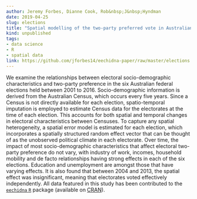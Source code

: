```yaml
---
author: Jeremy Forbes, Dianne Cook, Rob&nbsp;J&nbsp;Hyndman
date: 2019-04-25
slug: elections
title: "Spatial modelling of the two-party preferred vote in Australian federal elections: 2001-2016"
kind: unpublished
tags:
- data science
- R
- spatial data
link: https://github.com/jforbes14/eechidna-paper/raw/master/elections.pdf
---
```


We examine the relationships between electoral socio-demographic characteristics and two-party preference in the six Australian federal elections held between 2001 to 2016. Socio-demographic information is derived from the Australian Census, which occurs every five years. Since a Census is not directly available for each election, spatio-temporal imputation is employed to estimate Census data for the electorates at the time of each election. This accounts for both spatial and temporal changes in electoral characteristics between Censuses. To capture any spatial heterogeneity, a spatial error model is estimated for each election, which incorporates a spatially structured random effect vector that can be thought of as the unobserved political climate in each electorate. Over time, the impact of most socio-demographic characteristics that affect electoral two-party preference do not vary, with industry of work, incomes, household mobility and de facto relationships having strong effects in each of the six elections. Education and unemployment are amongst those that have varying effects. It is also found that between 2004 and 2013, the spatial effect was insignificant, meaning that electorates voted effectively independently. All data featured in this study has been contributed to the [`eechidna` `R`](https://github.com/ropenscilabs/eechidna) package (available on [CRAN](http://cran.r-project.org/package=eechidna)).